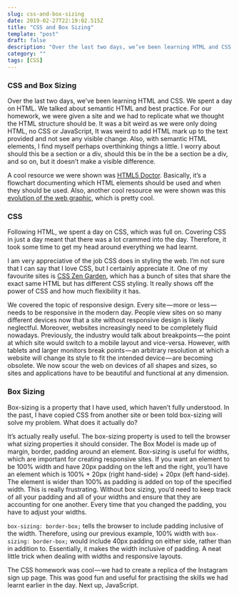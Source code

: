 ```yaml
---
slug: css-and-box-sizing
date: 2019-02-27T22:19:02.515Z
title: "CSS and Box Sizing"
template: "post"
draft: false
description: "Over the last two days, we’ve been learning HTML and CSS. We spent a day on HTML. We talked about semantic HTML and best practice. For our homework, we were given a site and we had to replicate what…"
category: ""
tags: [CSS]
---
```


### CSS and Box Sizing

Over the last two days, we’ve been learning HTML and CSS. We spent a day on HTML. We talked about semantic HTML and best practice. For our homework, we were given a site and we had to replicate what we thought the HTML structure should be. It was a bit weird as we were only doing HTML, no CSS or JavaScript, It was weird to add HTML mark up to the text provided and not see any visible change. Also, with semantic HTML elements, I find myself perhaps overthinking things a little. I worry about should this be a section or a div, should this be in the be a section be a div, and so on, but it doesn’t make a visible difference.

A cool resource we were shown was [HTML5 Doctor](http://html5doctor.com/downloads/h5d-sectioning-flowchart.pdf). Basically, it’s a flowchart documenting which HTML elements should be used and when they should be used. Also, another cool resource we were shown was this [evolution of the web graphic](http://www.evolutionoftheweb.com/?hl=en-gb), which is pretty cool.

### CSS

Following HTML, we spent a day on CSS, which was full on. Covering CSS in just a day meant that there was a lot crammed into the day. Therefore, it took some time to get my head around everything we had learnt.

I am very appreciative of the job CSS does in styling the web. I’m not sure that I can say that I love CSS, but I certainly appreciate it. One of my favourite sites is [CSS Zen Garden](http://www.csszengarden.com/), which has a bunch of sites that share the exact same HTML but has different CSS styling. It really shows off the power of CSS and how much flexibility it has.

We covered the topic of responsive design. Every site — more or less — needs to be responsive in the modern day. People view sites on so many different devices now that a site without responsive design is likely neglectful. Moreover, websites increasingly need to be completely fluid nowadays. Previously, the industry would talk about breakpoints — the point at which site would switch to a mobile layout and vice-versa. However, with tablets and larger monitors break points — an arbitrary resolution at which a website will change its style to fit the intended device — are becoming obsolete. We now scour the web on devices of all shapes and sizes, so sites and applications have to be beautiful and functional at any dimension.

### Box Sizing

Box-sizing is a property that I have used, which haven’t fully understood. In the past, I have copied CSS from another site or been told box-sizing will solve my problem. What does it actually do?

It’s actually really useful. The box-sizing property is used to tell the browser what sizing properties it should consider. The Box Model is made up of margin, border, padding around an element. Box-sizing is useful for widths, which are important for creating responsive sites. If you want an element to be 100% width and have 20px padding on the left and the right, you’ll have an element which is 100% + 20px (right hand-side) + 20px (left hand-side). The element is wider than 100% as padding is added on top of the specified width. This is really frustrating. Without box sizing, you’d need to keep track of all your padding and all of your widths and ensure that they are accounting for one another. Every time that you changed the padding, you have to adjust your widths.

`box-sizing: border-box;` tells the browser to include padding inclusive of the width. Therefore, using our previous example, 100% width with `box-sizing: border-box;` would include 40px padding on either side, rather than in addition to. Essentially, it makes the width inclusive of padding. A neat little trick when dealing with widths and responsive layouts.

The CSS homework was cool — we had to create a replica of the Instagram sign up page. This was good fun and useful for practising the skills we had learnt earlier in the day. Next up, JavaScript.
